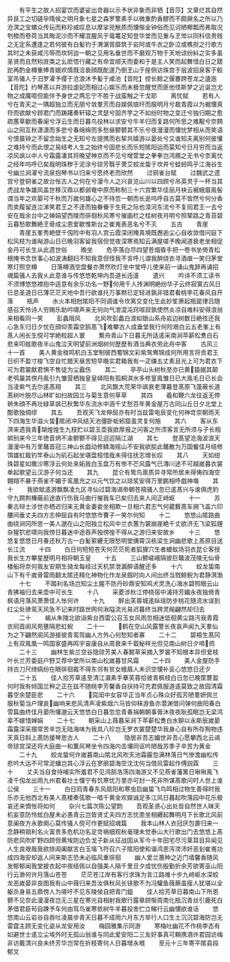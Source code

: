 <!-- { "loadSidebar": true } -->
　　有平生之故人招宴饮而婆娑出竒器以示予状非象而非牺【音莎】文章烂其自然异艮工之切磋孕隋侯之明月象七星之森罗擎素手以微重酌香醪而不颇厥名之所以乃沧溟之宝螺众传玩而称珍咸叹息以摩挲兕觥质而懐惭金钟俗而见诃陋椰瓢而弗取况刳橙而卷荷当其晦泥沙而不耀混腥风于鼋鼍足知登华堂而见重与玊斚以同科信贵贱之无定系遭逢之若何彼有白髪钓于渭濵胥靡筑于岩阿或牛衣之卧泣或樵担之行歌方其时之未获咸污辱而坎轲迨一朝之见用名垂世而不磨观万物于天地谅纷紏之实多虽圣贤而且然矧庻类之幺麽悟行藏之有命宜顺天而委和于是主人笑而起舞惜白日之蹉跎再酌金樽重捧青娥欢情既洽衰顔既酡遂乃倒玊山于座侧访珠宫于层波招泉客于鲛室吊骚人于汨罗濯予缨于沧浪沐予髪于咸池【音陀】控长鲸之偃蹇跨苍龙之逶迤【音陀】约琴髙以并游拉虙妃而相过心娱乐而未极忽醒觉而匪他怪斯梦之近诞岂尤物之成魔噫但能伴予身世之两忘宁不胜于战蛮触之干戈耶
　　离忧赋
　　若有人兮在青天之一隅超独立而无朋兮敛羣芳而自娱佩琅玕而服明月兮裁青霞以为裾懐真符而欲献兮顾君门而踌躇奏轩辕之灵瑟兮固齐竽之不如纷时物之变迁兮独归期之愈疏蕙草歇而春阑兮浮云生而日暮鸟投林以求安兮牛羊归而复路何所思之难觏兮奈闗山之囘互秋潇潇而多悲兮春绵绵而多愁昼鬰鬰其不乐兮夜漫漫而懐忧梦相从而笑语兮恨晨钟之不留念始生之无知兮左提携而右挈共嬉游以晏处兮又谁知夫离别何彼懽之难持兮而此恨之易结考人生之始终兮固悲长而乐短隂阳运而莫知兮日月穷而当返凉风飒以中人兮霜露凄其将晚望神京而不见兮增萱堂之拳拳岂鸿鴈之无书兮柰离忧之经年呜呼已矣哉明珠秽于泥涂兮琼芳翳乎萧艾蛟龙蛰于坎井兮蛙蚓鸣乎江海谷生兮幽兰涧濯兮流泉抱琴书以归来兮愿终老而欣然
　　过铜雀台赋
　　过魏武之遗宫兮登铜雀之故台怅古人之何在兮漫今人之兴哀览山川以四顾兮吊英灵于一杯当其虎战龙争雄风盖世移汉鼎以都邺奄中原而称制三十六宫繁华佳丽月袂云裾蛾眉鳯髻谓当年之欢晏可千秋而万嵗何雄心之不待忽一朝而长逝呜呼自古莫不皆然兮何分香而卖履留连泣涕笑君王之不逹而独眷眷于生死之际也漳河东流兮不复囘君王一去兮安在哉余台中之婵娟望西陵而徘徊秋风寒兮摧画栏之桂树夜月明兮照辇路之青苔碧云暮愁歌舞絶玊骨成尘恩爱歇惟斯台之崔嵬表恶名兮不灭
　　五古
　　青崖
　　青崖五峯秀絶壁千仭险中有羽人宫云霞深闭掩真境既邂逅尘心自收敛借问庭下松风枝为谁飐游山日已晚羽客留我宿但觉夜深寒焉知云满屋嗟予晚闻道衰老坐相促金丹可长生从此遗世俗
　　晚坐
　　危亭落白尽四望苍烟昏手把一卷书坐倚青松根掩书念世事心如波涛翻妇不知我意但怪我不言呼儿谓我醉绕衣寻酒痕一笑归茅堂寒灯照空樽
　　日落樽酒空盘餐亦萧然吹灯坐中堂呼儿使来前一诵山鬼辞再诵招魂篇骚人去我乆此意谁与传悠悠乾坤内吾道长迍邅
　　遣兴
　　吟诗不须工读书不须博悠悠襟抱中适意有余乐功名一野何用千人抟渊明絶纷华子云终寂寞古风日已息圣道日已薄茫茫天地中吾行欲谁托万事黙已定轻进孰非错君看桃李花春风自开落
　　瓶声
　　水火本相尅隂阳不同调谁令坎离交变化生此妙笙箫起瓶罂律吕随感召天怜诗人穷赐乐助吟啸声来无何向气泄混沌窍喧寂孰使然炎凉自难料安得浪翁来相看同一笑
　　彭蠡阻风
　　北风吹彭蠡白浪如银山系舟岩边树数日絶徃还我心急东归日夕忧在顔仰羡霜空鹄髙飞难攀古人成垂堂我行何险艰白云五老峯上有髙人闲长生傥可学絶粒超人寰
　　繋舟青山下日暮无所适逺采南涧苹薪松煑白石悲来叩舷歌夜半山鬼泣天明望前洲烟树何歴歴有酒当典衣劳此舟中客
　　古风三十一首
　　美人黄金梭鸣机白玉堂制彼西蜀锦文彩紫鸳鸯锦成何所用言将贡君王日织不盈寸梭飞空自忙腊天昼苦短早晚实君箱我有一疋缣五丈素且光上可为君衣下可为君裳献君惧不售徒为尘蠧伤
　　其二
　　亭亭山头树秋至亦已黄猿据其颠老鸮巢其傍丹鳯引九雏营栖独皇皇峄阳有孤桐淇水多修篁鳯雏日已大鳯毛日已长会当凌紫气去尔逺髙翔
　　其三
　　北风飘大荒荣华飒衰老薄暮登髙原飞蓬蔽长道髙树叶脱尽山林旷如扫故园兰与菊生意何草草
　　其四
　　羲和鞭六龙往返无停辀朱顔不再壮緑草飒已秋繁华东流水中涵千丈愁百年黄金屋万古同山丘日夕北堂上酣歌独绸缪
　　其五
　　吾观天飞龙伸屈亦有时当兹雷电辰变化何神竒崇朝雨天下四海生华滋火蛰隂闭冲风结天池僵卧蚯蚓窟虽灵复何施
　　其六
　　客从东溟来遗我青瑚煌煌生九枝贮以碧玉壶我欲厚报之问客之所须客言无所须与子长相娯别来今三年徳音炳不渝鬰鬰不得见迢迢隔江湖
　　其七
　　登髙望沧海波浪天漫漫中有万里鼇首冠三神山长戯动修鳞海摇山不安我欲脍此鼇散为万国餐佳月结修饵雄虹裁钓竿泰山为矶石起坐堪盘桓惜哉未得往抚志增长叹
　　其八
　　天如绀珠碧星如撒沙寒浮云何处来妬我白玉盘万有惨不芒风露气已漙川途不可越嵗暮衣裳单起歌望云汉游子何当还
　　其九
　　昆仑有鸷鸟禀质异寻常所居未得俦四海空翺翔不暴于燕雀不媚于鸾凰充之以元气饮之以琼浆安得万里鹏相呼戯神塲
　　其十
　　我欲赋逺游飘飘凌九区寻仙过碧海谒帝朝苍梧骚人忽已逺髙兴与谁俱虎豹守九闗荆榛蔽前途直行伤我马曲行摧我车已矣归去来人间正﨑岖
　　十一
　　苏秦古辩士涉世亦栖迟归来无黄金妻妾坐相欺一旦相六君志气何葳蕤髙车拥飞盖六印腰间垂丈夫四方志伸屈自有时悠悠市曹子一笑尔何知
　　十二
　　悠悠山隂路曲曲绕涧冈所思一美人邈在山之阳独立松风中兰衣蕙为裳崩崖絶千丈欲济无飞梁狐貍杂猩狖悲啸向我傍日暮迷中途吞声独徬徨不得从之游归来安故乡
　　十三
　　悠悠复悠悠日月春还秋万古一白髪萦纒无限愁明堂搆霄汉栋梁生涧幽悲歌上髙原目送长江流
　　十四
　　白日何短短苍天何茫茫死者狐狸穴生者蝼蚁场羽衣昆仑客授我长生方攀星歴明月相将朝玉皇
　　十五
　　三山鬰嵯峨隔彼巨鼇波茂陵无仙骨楼船将奈何我友安期生骑龙每经过天机禁泄漏醉语醒还多
　　十六
　　蛟龙蛰南山下有千嵗骨雷雨翻太隂还精化神物化作龙泉劔时向人间出终当戮鲸鲵为君静溟渤
　　十七
　　不踏利名场岂知尘土腥不防丹砂鼎安知鸡犬灵洗心海水碧照眼云山青拂袖归去来壶中可长生
　　十八
　　采菱涉秋江停桡宿中浦持芳媚永夜独倚青枫语月落风萧萧佳人怅何许
　　十九
　　醉出芙蓉城逺纵瑶防步桃花随流水误到红尘处骖鸾天风急不记来时路世网何湫隘流光易迟暮终当跨灵飚翩然却归去
　　二十
　　朅从朱陵北欲诣紫台西雷公召玉女风雨忽相迷低徊黄尘路汚我青霞衣囘首阆风苑壅隔悲虹蜺
　　二十一
　　鹤在空山风露警长夜哀声闻九天羣仙为之下翩然阆风游接彼青鸾驾幽人方外心何愁知者寡
　　二十二
　　碧梧生髙冈上有双鳯凰一鸣国家盛再鸣宇宙康自从周衰来千载秘祥光但见南山树日夕啼鸧
　　二十三
　　幽林生紫兰空谷隐琼芳美人春鬭草采摘入罗裳不知根本异但爱枝叶长兰芳委庭户野艾荐中堂所以南山松嵗暮甘风霜
　　二十四
　　美人金屋防手持古刀尺绮缟纷在眼徘徊裁不得东邻有贫女蛾眉人未识空懐补衮心悠悠日还夕
　　二十五
　　佳人拾芳草逺至清江湄素手搴芙蓉拾彼青枫枝白日忽已晚筐篚盈何时我有倾国兰种之正在兹不随桃李芳馨香自扶持可充君佩服道逺莫致之故园清霜暮空余楚臣悲
　　二十六
　　窕闺中女容华正当年贞心殊众好孤芳陋羣妍佩兰服秋菊当户理哀幽响来悲风清声凌紫烟六马皆仰秣游鱼亦潜渊借问弹何曲阳春白雪篇曲终佳月晏所懽邈云天悠悠白日暮忽忽青春捐朝朝事膏沐夜夜耿孤眠岂无梁鸿辈不嫁惜婵娟
　　二十七
　　朝采山上薇暮采涧下苹薪松煑白水聊以永斯辰嵗晏霜露深采掇常苦辛岂无陆海味为我具八珍岂无罗衣裳楚楚华我身心自有所存狥物违天真日斜上髙防援琴思古人
　　二十八
　　隐居非吾志媚世非吾心愿攀西北云谒帝琼宫深还将大庭曲一和薫风琴坐令四海内击壤同讴吟陋哉苏季子辛苦为黄金
　　二十九
　　蛟龙蛰何许嵗暮南山隂北风吹天池霜霰忽满林落日气惨澹幽松传悲吟大运不可常泥蟠岂其心浮云在寥廓碧海空沈沈何当借风雷起作傅説霖
　　三十
　　丈夫当自食待哺实所羞君不见鸿鹄浩荡四海游又不见燕雀藩篱日啾啾鳯飞凌千仭龙出雨九州君看壮士懐宁有饥寒忧万里亦可封一死非所谋髙歌问时人世上谁公侯
　　三十一
　　白日囘青春东风扇阳和寒虫启幽蛰飞鸟鸣相过物生善得时我乐亦无他西北有美人髙楼奏弦歌一唱千黄金欢娱诚足多江风日暮起吹落园中花乐极哀还来惆怅将如何
　　杂兴七篇次陈公望韵
　　吾观圣贤心出处皆自然世人昧天机妄意防怜蚿白屋未必愚青云岂皆贤丈夫四方志忧患坐相纒起舞明月下长歌北风前意阑夜方永歌阕心莫传骚人傥可作更赋招魂篇
　　我本山林人衣冠厌包裹归来一念静稍销利名火富贵多危机功名足竒祸细观秋毫理未觉泰山大行歌出门去悠悠上髙防悲风吹旷野四顾但黄埃防边负戈子新从征战囬从军今十年田宅尽污莱耳目异闻见人生良艰哉我欲排阊阖献言白玉堦飞符召六子隂阳使和谐鸿恩泻滂沛奸恶刬崔嵬功成四海安却返人间来斯志恐未必临风重徘徊
　　幽人爱兰蕙种之近门墙馨香随风发郁郁闻我堂披衣起中夜结佩以自强美人隔千里旦夕成忧伤殷勤折余芳欲寄巫山阳行云渺何许月落山苍苍
　　茫茫苍江岸有客行求珠为言江路难十步九﨑岖水深蛟龙恶嵗晏非良图我有山中薇归来吾汝俱秋风长铗歌不为冯驩鱼薇蕨虽瘦人犹堪以全躯杀身易五鼎傍人为嗟吁不见东陵侯自把青门鉏
　　佳人拾芳草日暮南山下所恩鬰不见奈此漫漫夜岂无三星在寒光自相射我歌行露章顾惭周南化瓶沉青丝引鹿死白茅借君臣茍自踈予车何由驾鸟雀寒依树牛羊暮投舍伫立睇行云幽懐欲谁话
　　悠悠南山云岩谷自吞吐凌晨歩青天日暮不成雨六月东方旱行人口生土沉沉碧海防岂无雷霆主顾无变化姿从龙安用汝
　　梅园雅集示同游
　　寒梅吐幽花不作桃李态有如避世士逺立尘埃外时无孤山翁谁与同此爱安阳二三友好事真可頼携酒许君园访梅非访戴清兴良未终芳华岂常在折枝寄何人日暮增永嘅
　　至元十三年寄平隂县段郁文
